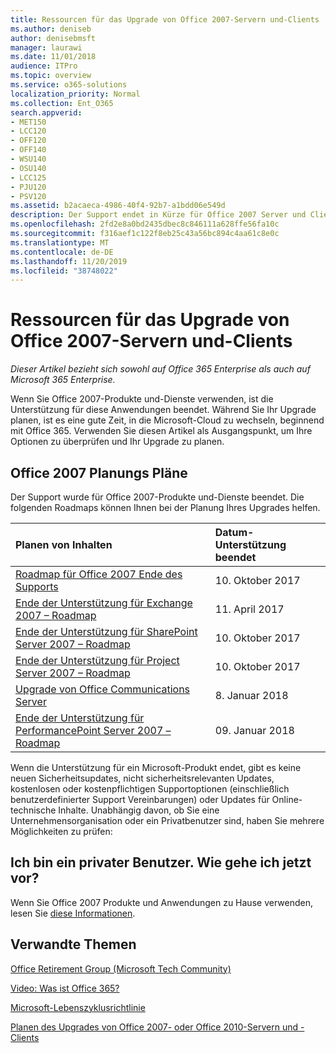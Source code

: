 ```yaml
---
title: Ressourcen für das Upgrade von Office 2007-Servern und-Clients
ms.author: deniseb
author: denisebmsft
manager: laurawi
ms.date: 11/01/2018
audience: ITPro
ms.topic: overview
ms.service: o365-solutions
localization_priority: Normal
ms.collection: Ent_O365
search.appverid:
- MET150
- LCC120
- OFF120
- OFF140
- WSU140
- OSU140
- LCC125
- PJU120
- PSV120
ms.assetid: b2acaeca-4986-40f4-92b7-a1bdd06e549d
description: Der Support endet in Kürze für Office 2007 Server und Clientanwendungen, und es sind keine benutzerdefinierten Support Vereinbarungen verfügbar. Verwenden Sie diesen Artikel, um mit der Planung des Upgrades jetzt zu beginnen.
ms.openlocfilehash: 2fd2e8a0bd2435dbec8c846111a628ffe56fa10c
ms.sourcegitcommit: f316aef1c122f8eb25c43a56bc894c4aa61c8e0c
ms.translationtype: MT
ms.contentlocale: de-DE
ms.lasthandoff: 11/20/2019
ms.locfileid: "38748022"
---
```

# <a name="resources-to-help-you-upgrade-from-office-2007-servers-and-clients"></a>Ressourcen für das Upgrade von Office 2007-Servern und-Clients

*Dieser Artikel bezieht sich sowohl auf Office 365 Enterprise als auch auf Microsoft 365 Enterprise.*

Wenn Sie Office 2007-Produkte und-Dienste verwenden, ist die Unterstützung für diese Anwendungen beendet. Während Sie Ihr Upgrade planen, ist es eine gute Zeit, in die Microsoft-Cloud zu wechseln, beginnend mit Office 365. Verwenden Sie diesen Artikel als Ausgangspunkt, um Ihre Optionen zu überprüfen und Ihr Upgrade zu planen.
      
## <a name="office-2007-planning-roadmaps"></a>Office 2007 Planungs Pläne
  
Der Support wurde für Office 2007-Produkte und-Dienste beendet. Die folgenden Roadmaps können Ihnen bei der Planung Ihres Upgrades helfen.

|**Planen von Inhalten**|**Datum-Unterstützung beendet**|
|:-----|:-----|
|[Roadmap für Office 2007 Ende des Supports](https://docs.microsoft.com/DeployOffice/office-2007-end-support-roadmap) <br/> |10. Oktober 2017  <br/> |
|[Ende der Unterstützung für Exchange 2007 – Roadmap](exchange-2007-end-of-support.md) <br/> |11. April 2017  <br/> |
|[Ende der Unterstützung für SharePoint Server 2007 – Roadmap](sharepoint-2007-end-of-support.md) <br/> |10. Oktober 2017  <br/> |
|[Ende der Unterstützung für Project Server 2007 – Roadmap](project-server-2007-end-of-support.md) <br/> |10. Oktober 2017  <br/> |
|[Upgrade von Office Communications Server](https://docs.microsoft.com/SkypeForBusiness/plan-your-deployment/upgrade) <br/> |8. Januar 2018  <br/> |
|[Ende der Unterstützung für PerformancePoint Server 2007 – Roadmap](pps-2007-end-of-support.md) <br/> |09. Januar 2018  <br/> |
   
Wenn die Unterstützung für ein Microsoft-Produkt endet, gibt es keine neuen Sicherheitsupdates, nicht sicherheitsrelevanten Updates, kostenlosen oder kostenpflichtigen Supportoptionen (einschließlich benutzerdefinierter Support Vereinbarungen) oder Updates für Online-technische Inhalte. Unabhängig davon, ob Sie eine Unternehmensorganisation oder ein Privatbenutzer sind, haben Sie mehrere Möglichkeiten zu prüfen:

## <a name="im-a-home-user-what-do-i-do"></a>Ich bin ein privater Benutzer. Wie gehe ich jetzt vor?

Wenn Sie Office 2007 Produkte und Anwendungen zu Hause verwenden, lesen Sie [diese Informationen](plan-upgrade-previous-versions-office.md#im-a-home-user-what-do-i-do).
     
## <a name="related-topics"></a>Verwandte Themen

[Office Retirement Group (Microsoft Tech Community)](https://go.microsoft.com/fwlink/?linkid=842065)
  
[Video: Was ist Office 365?](https://support.office.com/article/847caf12-2589-452c-8aca-1c009797678b.aspx)
  
[Microsoft-Lebenszyklusrichtlinie](https://go.microsoft.com/fwlink/?linkid=865200)

[Planen des Upgrades von Office 2007- oder Office 2010-Servern und -Clients](plan-upgrade-previous-versions-office.md)
  

